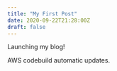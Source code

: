 ```yaml
---
title: "My First Post"
date: 2020-09-22T21:28:00Z
draft: false
---
```


Launching my blog!

AWS codebuild automatic updates.

